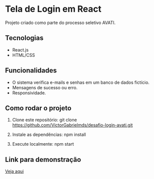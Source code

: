 # Tela de Login em React

Projeto criado como parte do processo seletivo AVATI.

## Tecnologias
- React.js
- HTML/CSS

## Funcionalidades
- O sistema verifica e-mails e senhas em um banco de dados fictício. 
- Mensagens de sucesso ou erro.
- Responsividade.

## Como rodar o projeto
1. Clone este repositório:
   git clone https://github.com/VictorGabrielmds/desafio-login-avati.git

2. Instale as dependências:
   npm install

3. Execute localmente:
   npm start

## Link para demonstração
[Veja aqui](https://victorgabrielmds.github.io/desafio-login-avati/)

